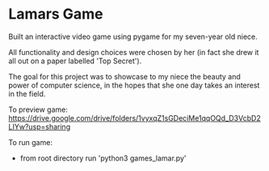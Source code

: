 # Lamars Game

Built an interactive video game using pygame for my seven-year old niece. 

All functionality and design choices were chosen by her (in fact she drew it all out on a paper labelled 'Top Secret').

The goal for this project was to showcase to my niece the beauty and power of computer science, in the hopes that she one day takes an interest in the field. 

To preview game: https://drive.google.com/drive/folders/1vyxqZ1sGDeciMe1qqOQd_D3VcbD2LIYw?usp=sharing

To run game:

- from root directory run 'python3 games_lamar.py'

